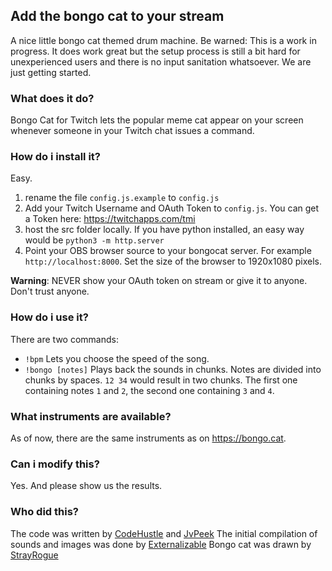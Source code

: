 ## Add the bongo cat to your stream
A nice little bongo cat themed drum machine.
Be warned: This is a work in progress. It does work great but the setup process is still a bit hard for unexperienced users and there is no input sanitation whatsoever. We are just getting started.
### What does it do?
Bongo Cat for Twitch lets the popular meme cat appear on your screen whenever someone in your Twitch chat issues a command.
### How do i install it?
Easy.
1. rename the file `config.js.example` to `config.js`
2. Add your Twitch Username and OAuth Token to `config.js`. You can get a Token here: https://twitchapps.com/tmi
3. host the src folder locally. If you have python installed, an easy way would be `python3 -m http.server`
4. Point your OBS browser source to your bongocat server. For example `http://localhost:8000`. Set the size of the browser to 1920x1080 pixels.

**Warning**: NEVER show your OAuth token on stream or give it to anyone. Don't trust anyone.
### How do i use it?
There are two commands:  
 * `!bpm`
Lets you choose the speed of the song.
 * `!bongo [notes]`
Plays back the sounds in chunks.
Notes are divided into chunks by spaces. `12 34` would result in two chunks.
The first one containing notes `1` and `2`, the second one containing `3` and `4`. 
### What instruments are available?
As of now, there are the same instruments as on https://bongo.cat.
### Can i modify this?
Yes. And please show us the results.
### Who did this?
The code was written by [CodeHustle](https://twitch.tv/codehustle) and [JvPeek](https://twitch.tv/jvpeek)
The initial compilation of sounds and images was done by [Externalizable](https://github.com/Externalizable)
Bongo cat was drawn by [StrayRogue](https://twitter.com/StrayRogue)